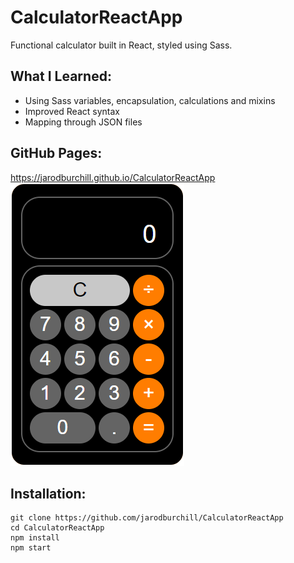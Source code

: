 # CalculatorReactApp
Functional calculator built in React, styled using Sass.
## What I Learned:
- Using Sass variables, encapsulation, calculations and mixins
- Improved React syntax
- Mapping through JSON files
## GitHub Pages:
https://jarodburchill.github.io/CalculatorReactApp
![alt text](preview.png "Preview Image")
## Installation: 
```
git clone https://github.com/jarodburchill/CalculatorReactApp
cd CalculatorReactApp
npm install
npm start
```
